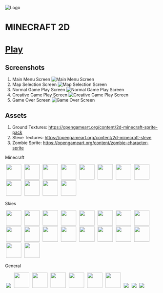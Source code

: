 ![Logo](screenshots/logo.png?raw=true "MINECRAFT2D")
# MINECRAFT 2D

# [Play](https://silwalanish.github.io/minecraft2d/) 

## Screenshots
1. Main Menu Screen ![Main Menu Screen](screenshots/mainmenu.png "Main Menu Screen")
2. Map Selection Screen ![Map Selection Screen](screenshots/map_selector.png "Map Selection Screen")
3. Normal Game Play Screen ![Normal Game Play Screen](screenshots/gameplay.png "Normal Game Play Screen")
4. Creative Game Play Screen ![Creative Game Play Screen](screenshots/creative_mode.png "Creative Game Play Screen")
5. Game Over Screen ![Game Over Screen](screenshots/gameover.png "Game Over Screen")

## Assets
1. Ground Textures: https://opengameart.org/content/2d-minecraft-sprite-pack
2. Steve Textures: https://opengameart.org/content/2d-minecraft-steve
3. Zombie Sprite: https://opengameart.org/content/zombie-character-sprite

Minecraft
<div>
  <img src="images/minecraft/Tnt.PNG?raw=true" width=50 height=50 hspace=3>
  <img src="images/minecraft/Water.PNG?raw=true" width=50 height=50 hspace=3>
  <img src="images/minecraft/coat.png?raw=true" width=50 height=50 hspace=3>
  <img src="images/minecraft/dirt.png?raw=true" width=50 height=50 hspace=3>
  <img src="images/minecraft/glass.png?raw=true" width=50 height=50 hspace=3
  <img src="images/minecraft/gold.png?raw=true" width=50 height=50 hspace=3>
  <img src="images/minecraft/grass.png?raw=true" width=50 height=50 hspace=3>
  <img src="images/minecraft/leaves.png?raw=true" width=50 height=50 hspace=3>
  <img src="images/minecraft/redstone.png?raw=true" width=50 height=50 hspace=3>
  <img src="images/minecraft/sand.png?raw=true" width=50 height=50 hspace=3>
  <img src="images/minecraft/stone.png?raw=true" width=50 height=50 hspace=3>
  <img src="images/minecraft/wood_ground.png?raw=true" width=50 height=50 hspace=3>
  <img src="images/minecraft/wood_trunk.png?raw=true" width=50 height=50 hspace=3>
</div>

Skies
<div>
  <img src="images/skies/air.png?raw=true" width=50 height=50 hspace=3>
  <img src="images/skies/aug.png?raw=true" width=50 height=50 hspace=3>
  <img src="images/skies/bah.png?raw=true" width=50 height=50 hspace=3>
  <img src="images/skies/cit.png?raw=true" width=50 height=50 hspace=3>
  <img src="images/skies/day.png?raw=true" width=50 height=50 hspace=3>
  <img src="images/skies/dro.png?raw=true" width=50 height=50 hspace=3>
  <img src="images/skies/dus.png?raw=true" width=50 height=50 hspace=3>
  <img src="images/skies/ice.png?raw=true" width=50 height=50 hspace=3>
  <img src="images/skies/ken.png?raw=true" width=50 height=50 hspace=3>
  <img src="images/skies/mon.png?raw=true" width=50 height=50 hspace=3>
  <img src="images/skies/mor.png?raw=true" width=50 height=50 hspace=3>
  <img src="images/skies/nac.png?raw=true" width=50 height=50 hspace=3>
  <img src="images/skies/omb.png?raw=true" width=50 height=50 hspace=3>
  <img src="images/skies/ora.png?raw=true" width=50 height=50 hspace=3>
  <img src="images/skies/sen.png?raw=true" width=50 height=50 hspace=3>
  <img src="images/skies/sno.png?raw=true" width=50 height=50 hspace=3>
  <img src="images/skies/son.png?raw=true" width=50 height=50 hspace=3>
  <img src="images/skies/twi.png?raw=true" width=50 height=50 hspace=3>
</div>

General
<div>
  <img src="images/anim-sheet.png?raw=true" hspace=3>
  <img src="images/apple.png?raw=true" width=50 height=50 hspace=3>
  <img src="images/birch_planks.png?raw=true" width=50 height=50 hspace=3>
  <img src="images/clay.png?raw=true" width=50 height=50 hspace=3>
  <img src="images/cobblestone.png?raw=true" width=50 height=50 hspace=3>
  <img src="images/gold_block.png?raw=true" width=50 height=50 hspace=3>
  <img src="images/health.png?raw=true" width=50 height=50 hspace=3>
  <img src="images/inventory.png?raw=true"  hspace=3>
  <img src="images/zombie_typea_attack_spritesheet.png?raw=true" hspace=3>
  <img src="images/zombie_typea_walk_spritesheet.png?raw=true" hspace=3>
</div>
